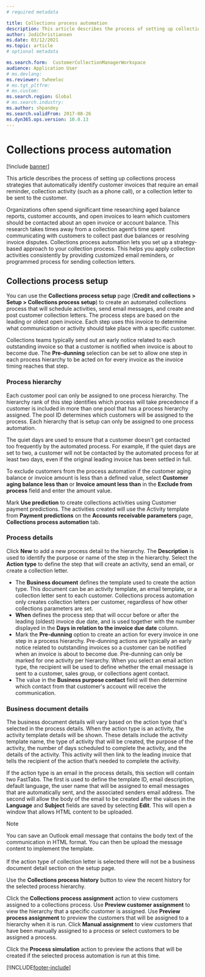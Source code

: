 ```yaml
---
# required metadata

title: Collections process automation
description: This article describes the process of setting up collections process strategies that automatically identify customer invoices that require an email reminder, collection activity, or a collection letter to be sent to the customer. 
author: JodiChristiansen
ms.date: 03/12/2021
ms.topic: article
# optional metadata

ms.search.form:  CustomerCollectionManagerWorkspace
audience: Application User
# ms.devlang: 
ms.reviewer: twheeloc
# ms.tgt_pltfrm: 
# ms.custom: 
ms.search.region: Global
# ms.search.industry: 
ms.author: shpandey
ms.search.validFrom: 2017-08-26 
ms.dyn365.ops.version: 10.0.13 
---
```


# Collections process automation

[!include [banner](../includes/banner.md)]

This article describes the process of setting up collections process strategies that automatically identify customer invoices that require an email reminder, collection activity (such as a phone call), or a collection letter to be sent to the customer. 

Organizations often spend significant time researching aged balance reports, customer accounts, and open invoices to learn which customers should be contacted about an open invoice or account balance. This research takes times away from a collection agent’s time spent communicating with customers to collect past due balances or resolving invoice disputes. Collections process automation lets you set up a strategy-based approach to your collection process. This helps you apply collection activities consistently by providing customized email reminders, or programmed process for sending collection letters. 

## Collections process setup
You can use the **Collections process setup** page (**Credit and collections > Setup > Collections process setup**) to create an automated collections process that will schedule activities, send email messages, and create and post customer collection letters. The process steps are based on the leading or oldest open invoice. Each step uses this invoice to determine what communication or activity should take place with a specific customer.  

Collections teams typically send out an early notice related to each outstanding invoice so that a customer is notified when invoice is about to become due. The **Pre-dunning** selection can be set to allow one step in each process hierarchy to be acted on for every invoice as the invoice timing reaches that step.

### Process hierarchy
Each customer pool can only be assigned to one process hierarchy. The hierarchy rank of this step identifies which process will take precedence if a customer is included in more than one pool that has a process hierarchy assigned. The pool ID determines which customers will be assigned to the process. Each hierarchy that is setup can only be assigned to one process automation.

The quiet days are used to ensure that a customer doesn't get contacted too frequently by the automated process. For example, if the quiet days are set to two, a customer will not be contacted by the automated process for at least two days, even if the original leading invoice has been settled in full. 

To exclude customers from the process automation if the customer aging balance or invoice amount is less than a defined value, select **Customer aging balance less than** or **Invoice amount less than** in the **Exclude from process** field and enter the amount value.

Mark **Use prediction** to create collections activities using Customer payment predictions. The activities created will use the Activity template from **Payment predictions** on the **Accounts receivable parameters** page, **Collections process automation** tab. 

### Process details
Click **New** to add a new process detail to the hierarchy. The **Description** is used to identify the purpose or name of the step in the hierarchy. Select the **Action type** to define the step that will create an activity, send an email, or create a collection letter. 

- The **Business document** defines the template used to create the action type. This document can be an activity template, an email template, or a collection letter sent to each customer. Collections process automation only creates collection letters per customer, regardless of how other collections parameters are set.
- **When** defines the process step that will occur before or after the leading (oldest) invoice due date, and is used together with the number displayed in the **Days in relation to the invoice due date** column. 
- Mark the **Pre-dunning** option to create an action for every invoice in one step in a process hierarchy. Pre-dunning actions are typically an early notice related to outstanding invoices so a customer can be notified when an invoice is about to become due. Pre-dunning can only be marked for one activity per hierarchy. When you select an email action type, the recipient will be used to define whether the email message is sent to a customer, sales group, or collections agent contact. 
- The value in the **Business purpose contact** field will then determine which contact from that customer's account will receive the communication.

### Business document details
The business document details will vary based on the action type that's selected in the process details. When the action type is an activity, the activity template details will be shown. These details include the activity template name, the type of activity that will be created, the purpose of the activity, the number of days scheduled to complete the activity, and the details of the activity. This activity will then link to the leading invoice that tells the recipient of the action that’s needed to complete the activity.

If the action type is an email in the process details, this section will contain two FastTabs. The first is used to define the template ID, email description, default language, the user name that will be assigned to email messages that are automatically sent, and the associated senders email address. The second will allow the body of the email to be created after the values in the **Language** and **Subject** fields are saved by selecting **Edit**. This will open a window that allows HTML content to be uploaded. 

> [!Note]
> You can save an Outlook email message that contains the body text of the communication in HTML format. You can then be upload the message content to implement the template. <br> <br> If the action type of collection letter is selected there will not be a business document detail section on the setup page.

Use the **Collections process history** button to view the recent history for the selected process hierarchy. 

Click the **Collections process assignment** action to view customers assigned to a collections process. Use **Preview customer assignment** to view the hierarchy that a specific customer is assigned. Use **Preview process assignment** to preview the customers that will be assigned to a hierarchy when it is run. Click **Manual assignment** to view customers that have been manually assigned to a process or select customers to be assigned a process.

Click the **Process simulation** action to preview the actions that will be created if the selected process automation is run at this time. 

[!INCLUDE[footer-include](../../includes/footer-banner.md)]
